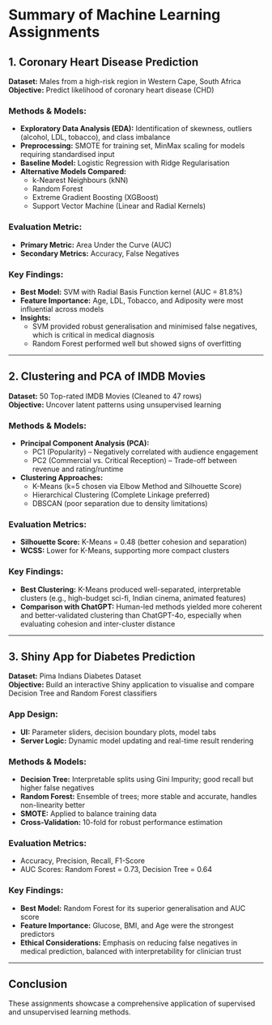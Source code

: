 # Summary of Machine Learning Assignments

## 1. Coronary Heart Disease Prediction 

**Dataset:** Males from a high-risk region in Western Cape, South Africa  
**Objective:** Predict likelihood of coronary heart disease (CHD)  

### Methods & Models:
- **Exploratory Data Analysis (EDA):** Identification of skewness, outliers (alcohol, LDL, tobacco), and class imbalance  
- **Preprocessing:** SMOTE for training set, MinMax scaling for models requiring standardised input  
- **Baseline Model:** Logistic Regression with Ridge Regularisation  
- **Alternative Models Compared:**
  - k-Nearest Neighbours (kNN)
  - Random Forest
  - Extreme Gradient Boosting (XGBoost)
  - Support Vector Machine (Linear and Radial Kernels)

### Evaluation Metric:
- **Primary Metric:** Area Under the Curve (AUC)  
- **Secondary Metrics:** Accuracy, False Negatives

### Key Findings:
- **Best Model:** SVM with Radial Basis Function kernel (AUC = 81.8%)  
- **Feature Importance:** Age, LDL, Tobacco, and Adiposity were most influential across models  
- **Insights:**  
  - SVM provided robust generalisation and minimised false negatives, which is critical in medical diagnosis  
  - Random Forest performed well but showed signs of overfitting  

---

## 2. Clustering and PCA of IMDB Movies

**Dataset:** 50 Top-rated IMDB Movies (Cleaned to 47 rows)  
**Objective:** Uncover latent patterns using unsupervised learning  

### Methods & Models:
- **Principal Component Analysis (PCA):**
  - PC1 (Popularity) – Negatively correlated with audience engagement  
  - PC2 (Commercial vs. Critical Reception) – Trade-off between revenue and rating/runtime  
- **Clustering Approaches:**
  - K-Means (k=5 chosen via Elbow Method and Silhouette Score)  
  - Hierarchical Clustering (Complete Linkage preferred)  
  - DBSCAN (poor separation due to density limitations)

### Evaluation Metrics:
- **Silhouette Score:** K-Means = 0.48 (better cohesion and separation)  
- **WCSS:** Lower for K-Means, supporting more compact clusters  

### Key Findings:
- **Best Clustering:** K-Means produced well-separated, interpretable clusters (e.g., high-budget sci-fi, Indian cinema, animated features)  
- **Comparison with ChatGPT:** Human-led methods yielded more coherent and better-validated clustering than ChatGPT-4o, especially when evaluating cohesion and inter-cluster distance  

---

## 3. Shiny App for Diabetes Prediction 

**Dataset:** Pima Indians Diabetes Dataset  
**Objective:** Build an interactive Shiny application to visualise and compare Decision Tree and Random Forest classifiers  

### App Design:
- **UI:** Parameter sliders, decision boundary plots, model tabs  
- **Server Logic:** Dynamic model updating and real-time result rendering  

### Methods & Models:
- **Decision Tree:** Interpretable splits using Gini Impurity; good recall but higher false negatives  
- **Random Forest:** Ensemble of trees; more stable and accurate, handles non-linearity better  
- **SMOTE:** Applied to balance training data  
- **Cross-Validation:** 10-fold for robust performance estimation  

### Evaluation Metrics:
- Accuracy, Precision, Recall, F1-Score  
- AUC Scores: Random Forest = 0.73, Decision Tree = 0.64  

### Key Findings:
- **Best Model:** Random Forest for its superior generalisation and AUC score  
- **Feature Importance:** Glucose, BMI, and Age were the strongest predictors  
- **Ethical Considerations:** Emphasis on reducing false negatives in medical prediction, balanced with interpretability for clinician trust  

---

## Conclusion
These assignments showcase a comprehensive application of supervised and unsupervised learning methods.
